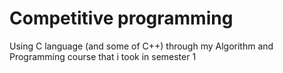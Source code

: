 # Competitive programming
 Using C language (and some of C++) through my Algorithm and Programming course that i took in semester 1
